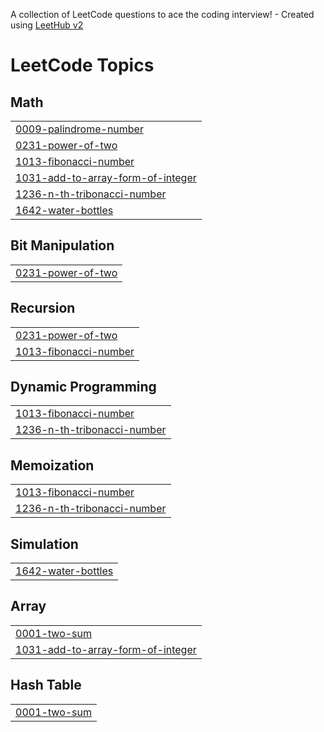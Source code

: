 A collection of LeetCode questions to ace the coding interview! - Created using [LeetHub v2](https://github.com/arunbhardwaj/LeetHub-2.0)
<!---LeetCode Topics Start-->
# LeetCode Topics
## Math
|  |
| ------- |
| [0009-palindrome-number](https://github.com/krushna2246/LeetCode/tree/master/0009-palindrome-number) |
| [0231-power-of-two](https://github.com/krushna2246/LeetCode/tree/master/0231-power-of-two) |
| [1013-fibonacci-number](https://github.com/krushna2246/LeetCode/tree/master/1013-fibonacci-number) |
| [1031-add-to-array-form-of-integer](https://github.com/krushna2246/LeetCode/tree/master/1031-add-to-array-form-of-integer) |
| [1236-n-th-tribonacci-number](https://github.com/krushna2246/LeetCode/tree/master/1236-n-th-tribonacci-number) |
| [1642-water-bottles](https://github.com/krushna2246/LeetCode/tree/master/1642-water-bottles) |
## Bit Manipulation
|  |
| ------- |
| [0231-power-of-two](https://github.com/krushna2246/LeetCode/tree/master/0231-power-of-two) |
## Recursion
|  |
| ------- |
| [0231-power-of-two](https://github.com/krushna2246/LeetCode/tree/master/0231-power-of-two) |
| [1013-fibonacci-number](https://github.com/krushna2246/LeetCode/tree/master/1013-fibonacci-number) |
## Dynamic Programming
|  |
| ------- |
| [1013-fibonacci-number](https://github.com/krushna2246/LeetCode/tree/master/1013-fibonacci-number) |
| [1236-n-th-tribonacci-number](https://github.com/krushna2246/LeetCode/tree/master/1236-n-th-tribonacci-number) |
## Memoization
|  |
| ------- |
| [1013-fibonacci-number](https://github.com/krushna2246/LeetCode/tree/master/1013-fibonacci-number) |
| [1236-n-th-tribonacci-number](https://github.com/krushna2246/LeetCode/tree/master/1236-n-th-tribonacci-number) |
## Simulation
|  |
| ------- |
| [1642-water-bottles](https://github.com/krushna2246/LeetCode/tree/master/1642-water-bottles) |
## Array
|  |
| ------- |
| [0001-two-sum](https://github.com/krushna2246/LeetCode/tree/master/0001-two-sum) |
| [1031-add-to-array-form-of-integer](https://github.com/krushna2246/LeetCode/tree/master/1031-add-to-array-form-of-integer) |
## Hash Table
|  |
| ------- |
| [0001-two-sum](https://github.com/krushna2246/LeetCode/tree/master/0001-two-sum) |
<!---LeetCode Topics End-->